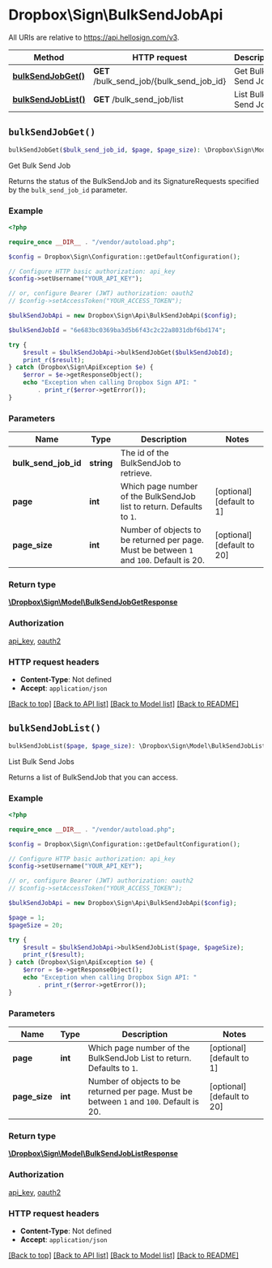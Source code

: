 # Dropbox\Sign\BulkSendJobApi

All URIs are relative to https://api.hellosign.com/v3.

| Method | HTTP request | Description |
| ------------- | ------------- | ------------- |
| [**bulkSendJobGet()**](BulkSendJobApi.md#bulkSendJobGet) | **GET** /bulk_send_job/{bulk_send_job_id} | Get Bulk Send Job |
| [**bulkSendJobList()**](BulkSendJobApi.md#bulkSendJobList) | **GET** /bulk_send_job/list | List Bulk Send Jobs |


## `bulkSendJobGet()`

```php
bulkSendJobGet($bulk_send_job_id, $page, $page_size): \Dropbox\Sign\Model\BulkSendJobGetResponse
```

Get Bulk Send Job

Returns the status of the BulkSendJob and its SignatureRequests specified by the `bulk_send_job_id` parameter.

### Example

```php
<?php

require_once __DIR__ . "/vendor/autoload.php";

$config = Dropbox\Sign\Configuration::getDefaultConfiguration();

// Configure HTTP basic authorization: api_key
$config->setUsername("YOUR_API_KEY");

// or, configure Bearer (JWT) authorization: oauth2
// $config->setAccessToken("YOUR_ACCESS_TOKEN");

$bulkSendJobApi = new Dropbox\Sign\Api\BulkSendJobApi($config);

$bulkSendJobId = "6e683bc0369ba3d5b6f43c2c22a8031dbf6bd174";

try {
    $result = $bulkSendJobApi->bulkSendJobGet($bulkSendJobId);
    print_r($result);
} catch (Dropbox\Sign\ApiException $e) {
    $error = $e->getResponseObject();
    echo "Exception when calling Dropbox Sign API: "
        . print_r($error->getError());
}

```

### Parameters

|Name | Type | Description  | Notes |
| ------------- | ------------- | ------------- | ------------- |
| **bulk_send_job_id** | **string**| The id of the BulkSendJob to retrieve. | |
| **page** | **int**| Which page number of the BulkSendJob list to return. Defaults to `1`. | [optional] [default to 1] |
| **page_size** | **int**| Number of objects to be returned per page. Must be between `1` and `100`. Default is 20. | [optional] [default to 20] |

### Return type

[**\Dropbox\Sign\Model\BulkSendJobGetResponse**](../Model/BulkSendJobGetResponse.md)

### Authorization

[api_key](../../README.md#api_key), [oauth2](../../README.md#oauth2)

### HTTP request headers

- **Content-Type**: Not defined
- **Accept**: `application/json`

[[Back to top]](#) [[Back to API list]](../../README.md#endpoints)
[[Back to Model list]](../../README.md#models)
[[Back to README]](../../README.md)

## `bulkSendJobList()`

```php
bulkSendJobList($page, $page_size): \Dropbox\Sign\Model\BulkSendJobListResponse
```

List Bulk Send Jobs

Returns a list of BulkSendJob that you can access.

### Example

```php
<?php

require_once __DIR__ . "/vendor/autoload.php";

$config = Dropbox\Sign\Configuration::getDefaultConfiguration();

// Configure HTTP basic authorization: api_key
$config->setUsername("YOUR_API_KEY");

// or, configure Bearer (JWT) authorization: oauth2
// $config->setAccessToken("YOUR_ACCESS_TOKEN");

$bulkSendJobApi = new Dropbox\Sign\Api\BulkSendJobApi($config);

$page = 1;
$pageSize = 20;

try {
    $result = $bulkSendJobApi->bulkSendJobList($page, $pageSize);
    print_r($result);
} catch (Dropbox\Sign\ApiException $e) {
    $error = $e->getResponseObject();
    echo "Exception when calling Dropbox Sign API: "
        . print_r($error->getError());
}

```

### Parameters

|Name | Type | Description  | Notes |
| ------------- | ------------- | ------------- | ------------- |
| **page** | **int**| Which page number of the BulkSendJob List to return. Defaults to `1`. | [optional] [default to 1] |
| **page_size** | **int**| Number of objects to be returned per page. Must be between `1` and `100`. Default is 20. | [optional] [default to 20] |

### Return type

[**\Dropbox\Sign\Model\BulkSendJobListResponse**](../Model/BulkSendJobListResponse.md)

### Authorization

[api_key](../../README.md#api_key), [oauth2](../../README.md#oauth2)

### HTTP request headers

- **Content-Type**: Not defined
- **Accept**: `application/json`

[[Back to top]](#) [[Back to API list]](../../README.md#endpoints)
[[Back to Model list]](../../README.md#models)
[[Back to README]](../../README.md)
